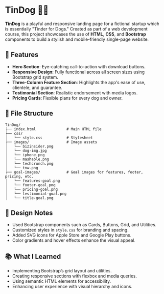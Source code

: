 # TinDog 🐶📱

**TinDog** is a playful and responsive landing page for a fictional startup which is essentially "Tinder for Dogs." Created as part of a web development course, this project showcases the use of **HTML**, **CSS**, and **Bootstrap** components to build a stylish and mobile-friendly single-page website.

## 🚀 Features

- **Hero Section**: Eye-catching call-to-action with download buttons.
- **Responsive Design**: Fully functional across all screen sizes using Bootstrap grid system.
- **Three-Column Feature Section**: Highlights the app's ease of use, clientele, and guarantee.
- **Testimonial Section**: Realistic endorsement with media logos.
- **Pricing Cards**: Flexible plans for every dog and owner.

## 📁 File Structure
```
TinDog/
├── index.html              # Main HTML file
├── css/
│   └── style.css           # Stylesheet
├── images/                 # Image assets
│   └── bizinsider.png
│   └── dog-img.jpg
│   └── iphone.png
│   └── mashable.png
│   └── techcrunch.png
│   └── tnw.png
├── goal-images/            # Goal images for features, footer, pricing, etc.
│   └── features-goal.png
│   └── footer-goal.png
│   └── pricing-goal.png
│   └── testimonial-goal.png
│   └── title-goal.png
```
## 🎨 Design Notes

- Used Bootstrap components such as Cards, Buttons, Grid, and Utilities.
- Customized styles in `style.css` for branding and spacing.
- Added SVG icons for Apple Store and Google Play buttons.
- Color gradients and hover effects enhance the visual appeal.

## 📚 What I Learned

- Implementing Bootstrap’s grid layout and utilities.
- Creating responsive sections with flexbox and media queries.
- Using semantic HTML elements for accessibility.
- Enhancing user experience with visual hierarchy and icons.